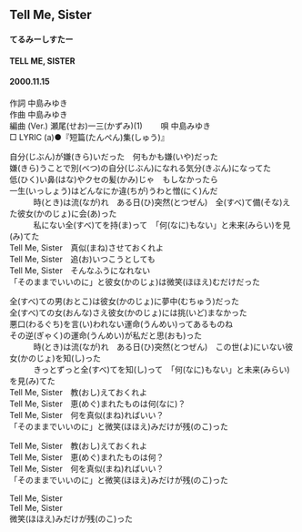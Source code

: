 ## Tell Me, Sister
#### てるみーしすたー
#### TELL ME, SISTER
#### 2000.11.15


作詞     中島みゆき　　　　　   
作曲      中島みゆき  　　　   
編曲 (Ver.) 瀬尾(せお)一三(かずみ)(1)　　
唄     中島みゆき    
□ LYRIC (a)●『短篇(たんぺん)集(しゅう)』   
   
   
自分(じぶん)が嫌(きら)いだった　何もかも嫌(いや)だった   
嫌(きら)うことで別(べつ)の自分(じぶん)になれる気分(きぶん)になってた   
低(ひく)い鼻(はな)やクセの髪(かみ)じゃ　もしなかったら   
一生(いっしょう)はどんなにか違(ちが)うわと憎(にく)んだ   
　　　時(とき)は流(なが)れ　ある日(ひ)突然(とつぜん)　全(すべ)て備(そな)えた彼女(かのじょ)に会(あ)った   
　　　私にない全(すべ)てを持(ま)って　「何(なに)もない」と未来(みらい)を見(み)てた   
Tell Me, Sister　真似(まね)させておくれよ   
Tell Me, Sister　追(お)いつこうとしても   
Tell Me, Sister　そんなふうになれない   
「そのままでいいのに」と彼女(かのじょ)は微笑(ほほえ)むだけだった   
   
全(すべ)ての男(おとこ)は彼女(かのじょ)に夢中(むちゅう)だった   
全(すべ)ての女(おんな)さえ彼女(かのじょ)には挑(いど)まなかった   
悪口(わるぐち)を言(い)われない運命(うんめい)ってあるものね   
その逆(ぎゃく)の運命(うんめい)が私だと思(おも)った   
　　　時(とき)は流(なが)れ　ある日(ひ)突然(とつぜん)　この世(よ)にいない彼女(かのじょ)を知(し)った   
　　　きっとずっと全(すべ)てを知(し)って　「何(なに)もない」と未来(みらい)を見(み)てた   
Tell Me, Sister　教(おし)えておくれよ   
Tell Me, Sister　恵(めぐ)まれたものは何(なに)？   
Tell Me, Sister　何を真似(まね)ればいい？   
「そのままでいいのに」と微笑(ほほえ)みだけが残(のこ)った   
   
Tell Me, Sister　教(おし)えておくれよ   
Tell Me, Sister　恵(めぐ)まれたものは何？   
Tell Me, Sister　何を真似(まね)ればいい？   
「そのままでいいのに」と微笑(ほほえ)みだけが残(のこ)った   
   
Tell Me, Sister   
Tell Me, Sister   
微笑(ほほえ)みだけが残(のこ)った   